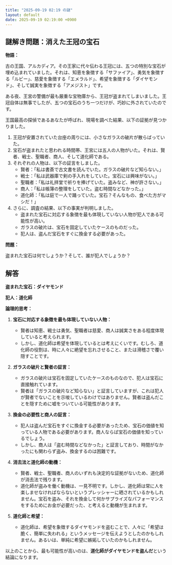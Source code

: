 ```yaml
---
title: "2025-09-19 02:19 の謎"
layout: default
date: 2025-09-19 02:19:00 +0900
---
```

## 謎解き問題：消えた王冠の宝石

**物語：**

古の王国、アルカディア。その王家に代々伝わる王冠には、五つの特別な宝石が埋め込まれていました。それは、知恵を象徴する「サファイア」、勇気を象徴する「ルビー」、慈愛を象徴する「エメラルド」、希望を象徴する「ダイヤモンド」、そして誠実を象徴する「アメジスト」です。

ある夜、王宮の警備が最も厳重な宝物庫から、王冠が盗まれてしまいました。王冠自体は無事でしたが、五つの宝石のうち一つだけが、巧妙に外されていたのです。

王国最高の探偵であるあなたが呼ばれ、現場を調べた結果、以下の証拠が見つかりました。

1.  王冠が安置されていた台座の周りには、小さなガラスの破片が散らばっていた。
2.  宝石が盗まれたと思われる時間帯、王宮には五人の人物がいた。それは、賢者、戦士、聖職者、商人、そして道化師である。
3.  それぞれの人物は、以下の証言をしました。
    *   賢者：「私は書斎で古文書を読んでいた。ガラスの破片など知らない。」
    *   戦士：「私は武器庫で剣の手入れをしていた。宝石には興味がない。」
    *   聖職者：「私は礼拝堂で祈りを捧げていた。盗みなど、神が許さない。」
    *   商人：「私は帳簿の整理をしていた。盗む時間などなかった。」
    *   道化師：「私は庭で一人で踊っていた。宝石？そんなもの、食べた方がマシだ！」
4.  さらに、調査の結果、以下の事実が判明しました。
    *   盗まれた宝石に対応する象徴を最も体現していない人物が犯人である可能性が高い。
    *   ガラスの破片は、宝石を固定していたケースのものだった。
    *   犯人は、盗んだ宝石をすぐに換金する必要があった。

**問題：**

盗まれた宝石は何でしょうか？そして、誰が犯人でしょうか？

## 解答

**盗まれた宝石：ダイヤモンド**

**犯人：道化師**

**論理的思考：**

1.  **宝石に対応する象徴を最も体現していない人物：**
    *   賢者は知恵、戦士は勇気、聖職者は慈愛、商人は誠実さをある程度体現していると考えられます。
    *   しかし、道化師は希望を体現しているとは考えにくいです。むしろ、道化師の役割は、時に人々に絶望を忘れさせること、または滑稽さで覆い隠すことです。

2.  **ガラスの破片と賢者の証言：**
    *   ガラスの破片は宝石を固定していたケースのものなので、犯人は宝石に直接触れています。
    *   賢者は「ガラスの破片など知らない」と証言していますが、これは犯人が賢者でないことを示唆しているわけではありません。賢者は盗んだことを隠すために嘘をついている可能性があります。

3.  **換金の必要性と商人の証言：**
    *   犯人は盗んだ宝石をすぐに換金する必要があったため、宝石の価値を知っている人物である必要があります。商人ならば宝石の価値を知っているでしょう。
    *   しかし、商人は「盗む時間などなかった」と証言しており、時間がなかったにも関わらず盗み、換金するのは困難です。

4.  **消去法と道化師の動機：**
    *   賢者、戦士、聖職者、商人のいずれも決定的な証拠がないため、道化師が消去法で残ります。
    *   道化師が盗みを働く動機は、一見不明です。しかし、道化師は常に人を楽しませなければならないというプレッシャーに晒されているかもしれません。宝石を盗み、それを換金して何かサプライズなパフォーマンスをするためにお金が必要だった、と考えると動機が生まれます。

5.  **道化師と希望：**
    *   道化師は、希望を象徴するダイヤモンドを盗むことで、人々に「希望は脆く、簡単に失われる」というメッセージを伝えようとしたのかもしれません。あるいは、単純に希望に嫉妬していたのかもしれません。

以上のことから、最も可能性が高いのは、**道化師がダイヤモンドを盗んだ**という結論になります。
